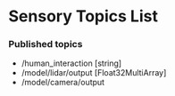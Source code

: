 # Sensory Topics List
### Published topics
- /human_interaction [string] 
- /model/lidar/output [Float32MultiArray]
- /model/camera/output 
